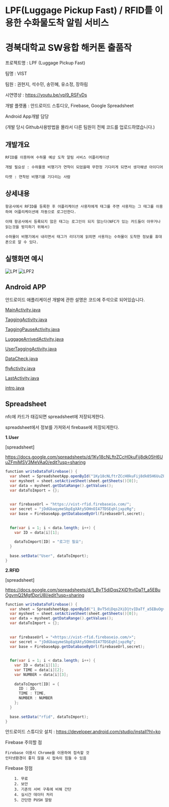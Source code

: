 # LPF(Luggage Pickup Fast) / RFID를 이용한 수화물도착 알림 서비스

# 경북대학교 SW융합 해커톤 출품작

프로젝트명 : LPF (Luggage Pickup Fast)

팀명 : VIST

팀원 : 권현지, 석수민, 송민혜, 유소정, 장하림

시연영상 : https://youtu.be/vpl9_RSFvDs

개발 플랫폼 : 안드로이드 스튜디오, Firebase, Google Spreadsheet

Android App개발 담당

(개발 당시 Github사용방법을 몰라서 다른 팀원이 전체 코드를 업로드하였습니다.)

## 개발개요
    
    RFID를 이용하여 수하물 예상 도착 알림 서비스 어플리케이션
    
    개발 필요성 : 수하물용 비행기가 연착이 되었을때 무한정 기다리게 되면서 생각해낸 아이디어
    
    타켓 : 연착된 비행기를 기다리는 사람
    
    
## 상세내용
    
    항공사에서 RFID를 등록한 후 어플리케이션 사용자에게 태그를 주면 사용자는 그 태그를 이용하여 어플리케이션에 자동으로 로그인한다.
    
    이때 항공사에서 등록되지 않은 태그는 로그인이 되지 않는다(NFC가 있는 카드들이 아무거나 읽는것을 방지하기 위해서)
    
    수하물이 비행기에서 내리면서 태그가 리더기에 읽히면 사용자는 수하물이 도착한 정보를 휴대폰으로 알 수 있다.

## 실행화면 예시
![LPf](https://user-images.githubusercontent.com/45057466/97435875-6cefa200-1964-11eb-83cf-8f7fef290ba9.png)
![LPF2](https://user-images.githubusercontent.com/45057466/97435898-75e07380-1964-11eb-818a-0b50b6210158.png)

## Android APP

안드로이드 애플리케이션 개발에 관한 설명은 코드에 주석으로 되어있습니다.

[MainActivity.java](https://github.com/GwonHJ/LuggagePickupFast/blob/master/app/src/main/java/com/jhl/ativ/vist/MainActivity.java)

[TaggingActivity.java](https://github.com/GwonHJ/LuggagePickupFast/blob/master/app/src/main/java/com/jhl/ativ/vist/TaggingActivity.java)

[TaggingPauseActivity.java](https://github.com/GwonHJ/LuggagePickupFast/blob/master/app/src/main/java/com/jhl/ativ/vist/TaggingPauseActivity.java)

[LuggageArrivedActivity.java](https://github.com/GwonHJ/LuggagePickupFast/blob/master/app/src/main/java/com/jhl/ativ/vist/LuggageArrivedActivity.java)

[UserTaggingActivity.java](https://github.com/GwonHJ/LuggagePickupFast/blob/master/app/src/main/java/com/jhl/ativ/vist/UserTaggingActivity.java)

[DataCheck.java](https://github.com/GwonHJ/LuggagePickupFast/blob/master/app/src/main/java/com/jhl/ativ/vist/DataCheck.java)

[flyActivity.java](https://github.com/GwonHJ/LuggagePickupFast/blob/master/app/src/main/java/com/jhl/ativ/vist/flyActivity.java)

[LastActivity.java](https://github.com/GwonHJ/LuggagePickupFast/blob/master/app/src/main/java/com/jhl/ativ/vist/LastActivity.java)

[intro.java](https://github.com/GwonHJ/LuggagePickupFast/blob/master/app/src/main/java/com/jhl/ativ/vist/intro.java)

## Spreadsheet

nfc에 카드가 태깅되면 spreadsheet에 저장되게한다. 

spreadsheet에서 정보를 가져와서 firebase에 저장되게한다. 


**1.User** 


[spreadsheet]

<https://docs.google.com/spreadsheets/d/1Ky18cNLftrZCcH0kuFij8dk05H6UuZFmiMSV3MeVAa0/edit?usp=sharing>


```java
function writeDataToFirebase() {
  var sheet = SpreadsheetApp.openById("1Ky18cNLftrZCcH0kuFij8dk05H6UuZFmiMSV3MeVAa0");
  var mysheet = sheet.setActiveSheet(sheet.getSheets()[0]);
  var data = mysheet.getDataRange().getValues();
  var dataToImport = {};
  
  
  var firebaseUrl = "https://vist-rfid.firebaseio.com/";
  var secret = "jDdGbaqymeSbpEgXAty5OHnOI47TDSEqhljxpzRg";
  var base = FirebaseApp.getDatabaseByUrl(firebaseUrl,secret);
  
 
  for(var i = 1; i < data.length; i++) {
    var ID = data[i][1];
    
    dataToImport[ID] = "로그인 필요";
  }
 
  base.setData("User", dataToImport);
}
```


**2.RFID**


[spreadsheet]

<https://docs.google.com/spreadsheets/d/1_BvT5diDqs2XiD1tvIDaTf_a5EBuOgvmQ2MgfDprU8I/edit?usp=sharing>


```java
function writeDataToFirebase() {
  var sheet = SpreadsheetApp.openById("1_BvT5diDqs2XiD1tvIDaTf_a5EBuOgvmQ2MgfDprU8I");
  var mysheet = sheet.setActiveSheet(sheet.getSheets()[0]);
  var data = mysheet.getDataRange().getValues();
  var dataToImport = {};
  
  
  var firebaseUrl = "<https://vist-rfid.firebaseio.com/>";
  var secret = "jDdGbaqymeSbpEgXAty5OHnOI47TDSEqhljxpzRg";
  var base = FirebaseApp.getDatabaseByUrl(firebaseUrl,secret);
  
 
  for(var i = 1; i < data.length; i++) {
    var ID = data[i][1];
    var TIME = data[i][2];
    var NUMBER = data[i][3];
    
    dataToImport[ID] = {
      ID : ID,
      TIME : TIME,
      NUMBER : NUMBER
    };
  }
 
  base.setData("rfid", dataToImport);
}

```

안드로이드 스튜디오 설치 : https://developer.android.com/studio/install?hl=ko

Firebase 주의할 점

    Firebase 이용시 Chrome을 이용하여 접속할 것
    인터넷환경이 좋지 않을 시 접속이 힘들 수 있음
    
Firebase 장점
    
        1. 무료
        2. 보안
        3. 기존의 서버 구축에 비해 간단
        4. 실시간 데이터 처리
        5. 간단한 PUSH 알람
        


